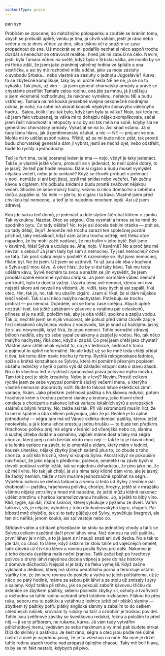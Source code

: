 ```yaml
---
contentType: prose
---
```


<section>

pan syn

Probírám se zpocenej do mátožnýho polospánku a zoufale se bráním tomu, abych se probudil úplně, venku je tma, já chvíli váhám, jestli je ráno nebo večer a co je dnes vůbec za den, silou tisknu oči a snažím se zase propadnout do sna. Už mockrát se mi podařilo nechat si něco aspoň trochu dozdát a nenechat se otravovat realitou, hned jak mi zabuší na čelo. Nevím, jestli byla Tamara vůbec na světě, když byla v Srbsku válka, ale mohlo by se mi třeba zdát, že jsem jako zraněnej válečnej hrdina ve špitále a ona sestřička, a asi by mě rozhodně měla udělat, jako za moje zásluhy o svobodu Srbska… nebo vlastně za zásluhy o jednotu Jugoslávie? Kurva, to se zbytečně komplikuje, taky by mi určitě řekla NE ne ne, já se na to vykašlu. Tak jinak, už vím — já jsem generál chorvatský armády a právě se chystáme postřílet Tamaře celou rodinu, ona jde za mnou, já ji utěšuju a jsem víceméně rozhodnutej, že nakonec vyměknu, neřeknu NE a budu vstřícnej. Tamara na mě kouká prosebně svejma nekonečně modrejma očima, je nahá, na sobě má akorát kousek nějakýho špinavýho válečnýho hadru… Sakra, kolik jí asi tak bylo, když tam byla ta válka? Nojo, tak teda ne, už jsem fakt vzbuzenej, ta válka mi to dohajzlu nějak zkomplikovala, začal jsem řešit národnosti a letopočty a co by asi tak měla na sobě, kdyby šla ke generálovi chorvatský armády. Vykašlat se na to. Asi snad vstanu. Já si tady lámu hlavu, jak ji gentlemansky ošukat, a nic — NE — prej ani ve snu. Mohla mi to udělat aspoň rukou. Příště, až se mi bude něco zdát, tak prostě budu chorvatskej generál a dám jí vybrat, jestli se nechá ojet, nebo odstřelit, bude to rychlý a jednoduchý.

Teď je furt tma, celej posranej leden je tma — nojo, vždyť je taky jedenáct. Takže je vlastně ještě včera, probudit se v jedenáct, to není úplně dobrý, to je jasný, že teď pár hodin neusnu. Dám si cigáro a budu muset vymyslet nějakou večeři, nebo je to snídaně? Když se člověk probudí v jedenáct v noci, nemůže si ani bejt jistej, jestli má snídat nebo večeřet. Tak začnu kávou a cigárem, tím odbudu snídani a budu prostě zvažovat nějakou večeři. Shodím ze sebe mokrý hadry, vezmu si něco domácího a seběhnu dolů a zapálím si. No hele — jde to, to cigáro i ta káva. Vlastně jsem před chvilkou byl nemocnej, a teď je to najednou mnohem lepší. Asi už jsem zdravej.

Kdo jde sakra teď domů, je jedenáct a dole slyším štěrchat klíčem v zámku. Tak vykouknu. Nazdar. Otec se ségrou. Oba vysmátí a hrnou se ke mně do spodního bytu. Co tady děláte? No, to je asi docela debilní otázka — ptát se, co tady dělají, žejo? Jenomže mě trochu zarazil ten společnej pozdní příchod, taky nezaškodí, když sám začnu trochu ostřeji, než třeba otce napadne, že by mohl začít nadávat, že mu hulím v jeho bytě. Byli jsme v kavárně, hlásí Sylva a uculuje se. Aha, nojo. V kavárně? No a proč jste mě nevzali s sebou? Já jsem tady byl sám a nemocnej. Ty jseš nemocnej? ozve se táta. Tak proč sakra nejsi v posteli? A rozesměje se. Byl jsem nemocnej, říkám byl. Ne že jsem. Už jsem se uzdravil. To už jsou ale oba v kuchyni a Sylva upíjí mou kávu. A otec hlásí, že by si dal taky kávu. Tak mu teda udělám kávu, Sylvě nechám tu svou a snažím se jim vysvětlit, že jsem prodělal úplně enormně rychlou chřipku. Já jsem normálně vůbec nemohl ani kouřit, bylo to docela vážný. Uzavřu téma své nemoci, kterou oni dva nejspíš skoro ani nevzali na vědomí. Jo, vidíš, taky bych si asi zapálil, říká otec. Hm, tak jo, no, tak mu ubalím cigáro. Jsem si říkal, že si dám nějakou lehčí večeři. Tak si asi něco malýho nachystám. Potřebuju se trochu probrat — po nemoci. Doprdele, oni se tomu zase smějou. Abych úplně neztratil tvář, tak ještě zašátrám v zásuvce a vytáhnu pár celaskonů, přinesu si je na stůl, položím tak, aby je oba viděli, spolknu a zapiju vodou. Tak jo, nechtěl jsem se nijak vnucovat, ale pokud před váma člověk zapije hrst celaskonů obyčejnou vodou z vodovodu, tak je snad už každýmu jasný, že si asi nevymejšlí, když říká, že je po nemoci. Tohle normální zdravej běloch nedělá, aby do sebe sypal celaskony a zapíjel je vodou. No, tak něco malýho nachystej, říká otec, když si zapálí. Co prej jsem chtěl jako chystat? Vlastně jsem chtěl nějak vyndat to, co je v ledničce, sednout k tomu a pojmout to úplně neformálně. No ale když už se ke mně teda chtějí přidat ti dva, tak tomu dám navíc trochu tý formy. Rychlá rekognoskace lednice, spíže a krátká konzultace se Sylvou, která mi poměrně přesným popisem obsahu ledničky v bytě o patro výš dá základní vstupní data o stavu zásob. No a to všechno teď v rychlosti zpracovává pravá polovina mýho mozku. Tam totiž prej je sídlo kreativity. Nebo je v levý? Nevím. Prostě celkem rychle jsem ze sebe vysypal poměrně slušný večerní menu, u kterýho vlastně nemusím doopravdy vařit. Bude to taková lehce eklektická zimní variace, říkám. Jako předkrm zvěřinová paštika s hruškovou redukcí, potom hrachový krém s trochou pečené slaniny a krutony, jako hlavní chod omeleta s chorizem a nakonec lehká variace lokálních sýrů a evropských salámů s bílými hrozny. No, takže asi tak. Při vší skromnosti musím říct, že to nezní špatně a oba celkem pokyvujou, jako že jo. Reálně je to úplně jednoduchý — ségra tam má od Vánoc sklínku domácí paštiky, kterou ještě neotevřela, a já k tomu lehce orestuju jednu hrušku — to bude ten předkrm. Hrachovou polívku prej má ségra v lednici od včerejška nebo co, slaninu a suchej chleba dodám a osmahnu, vajíček máme dost a taky má ségra chorizo, který prej u nich beztak nikdo moc nejí — takže to je hlavní chod, a ta lehká variace na závěr, to je ementál a eidam, který mám v lednici, kousek uheráku, nějaký zbytky jinejch salámů plus to, co zbude z toho choriza, a půl kila hroznů, který si koupila Sylva. Akorát když se pokouším navrhnout, že jako nápoj k předkrmu, polévce, omeletě i na závěr bych si dovolil podávat světlý ležák, tak se najednou dohadujou, že pivo jako ne, že už měli víno. No tak jak chtějí, já si s nima taky klidně dám víno, ale je jasný, že žádný nemám, takže v tom musíme jednoznačně spolíhat na ségru. Vyběhnu nahoru se dvěma taškama a vemu si teda od Sylvy z lednice pár drobností — paštiku, hrachovou polívku, chorizo, hrozny, ještě si v mrazáku všimnu nějaký zmrzliny a hned mě napadne, že ještě můžu klidně nakonec udělat zmrzlinu s horkou karamelizovanou hruškou. Jo, a ještě to blbý víno. Klid, tygře, spi dál, říkám švárovi, kterej vykukuje v pyžamu ze dveří. Vařím tatíkovi, víš, je nějakej vyhublej z toho důchodcovskýho lágru, chápeš. Pár blbostí mně chybělo, tak si to tady půjčuju od Sylvy, vysvětluju švagrovi, ale ten nic neříká, jenom kouká, asi spí vestoje nebo co.

Střídavě vařím a střídavě přisedávám ke stolu na jednotlivý chody a tatík se Sylvou celkem úspěšně tlačí první láhev vína. Než donesu na stůl paštiku, první láhev je v nich, a to já jsem z ní neupil snad ani dvě decka. No a tak to jde dál, co chod, to láhev, když sklízím ze stolu talíře od vaječnejch omelet, tatík otevírá už čtvrtou láhev a rovnou posílá Sylvu pro další. Nakonec je z toho docela úspěšná malá noční žranice. Tatík začal bejt po hrachový polívce a druhý láhvi najednou docela vtipnej a pere do nás historky z domova důchodců. Nejspíš si je tady na fleku vymejšlí. Když začne vykládat o dědkovi, kterej má sbírku pedofilního porna a terorizuje ostatní staříky tím, že jim sere rovnou do postele a vytírá se jejich polštářema, už je něco po pátý hodině, máme za sebou pět láhví a ze stolu už zmizely i sýry a salámy. Když tatíka přistihnu, jak se pokouší zabořit kávovou lžičku do sklenice se zbytkem paštiky, seberu poslední zbytky sil, ochoty a tvořivosti a rozhodnu se tuhle rodinu uchránit před totálním rozkladem. Fláknu ho přes ruku, seberu mu tu paštiku a vytáhnu z lednice ještě pár plátků slaniny — zbytkem tý paštiky potřu plátky anglické slaniny a zabalím to do celkem úhlednejch ruliček, srovnám ty ruličky na talíř a ozdobím je troškou povidel. Tohle jsou zvěřinové závitky se švestkovou redukcí, řeknu a položím to před něj — jí se to příborem, ne rukama, kurva. Já vám tady vytvářím pětichodový menu, vydávám ze sebe maximum a vy mně pak budete strkat lžíci do sklínky s paštikou. Je šest ráno, ségra a otec jsou podle mě úplně našrot a mně je najednou jasný, že je to všechno na mně. Na mně je držet tuhle rodinu aspoň trochu nad propastí úplnýho chaosu. Taky mě bolí hlava, to by se mi fakt nestalo, kdybych pil pivo.

</section>
